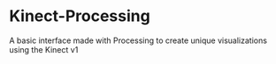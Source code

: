 # Kinect-Processing
A basic interface made with Processing to create unique visualizations using the Kinect v1
